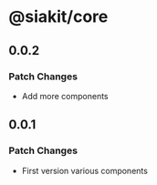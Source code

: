 # @siakit/core

## 0.0.2

### Patch Changes

- Add more components

## 0.0.1

### Patch Changes

- First version various components
